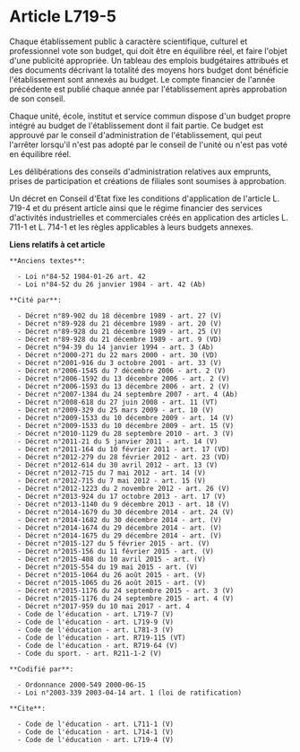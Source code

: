 # Article L719-5

Chaque établissement public à caractère scientifique, culturel et professionnel vote son budget, qui doit être en équilibre
réel, et faire l'objet d'une publicité appropriée. Un tableau des emplois budgétaires attribués et des documents décrivant la
totalité des moyens hors budget dont bénéficie l'établissement sont annexés au budget. Le compte financier de l'année
précédente est publié chaque année par l'établissement après approbation de son conseil. 

Chaque unité, école, institut et service commun dispose d'un budget propre intégré au budget de l'établissement dont il fait
partie. Ce budget est approuvé par le conseil d'administration de l'établissement, qui peut l'arrêter lorsqu'il n'est pas
adopté par le conseil de l'unité ou n'est pas voté en équilibre réel. 

Les délibérations des conseils d'administration relatives aux emprunts, prises de participation et créations de filiales sont
soumises à approbation. 

Un décret en Conseil d'Etat fixe les conditions d'application de l'article L. 719-4 et du présent article ainsi que le régime
financier des services d'activités industrielles et commerciales créés en application des articles L. 711-1 et L. 714-1 et
les règles applicables à leurs budgets annexes.

**Liens relatifs à cet article**

	**Anciens textes**:

	  - Loi n°84-52 1984-01-26 art. 42
	  - Loi n°84-52 du 26 janvier 1984 - art. 42 (Ab)

	**Cité par**:

	  - Décret n°89-902 du 18 décembre 1989 - art. 27 (V)
	  - Décret n°89-928 du 21 décembre 1989 - art. 20 (V)
	  - Décret n°89-928 du 21 décembre 1989 - art. 25 (V)
	  - Décret n°89-928 du 21 décembre 1989 - art. 9 (VD)
	  - Décret n°94-39 du 14 janvier 1994 - art. 3 (Ab)
	  - Décret n°2000-271 du 22 mars 2000 - art. 30 (VD)
	  - Décret n°2001-916 du 3 octobre 2001 - art. 33 (V)
	  - Décret n°2006-1545 du 7 décembre 2006 - art. 2 (V)
	  - Décret n°2006-1592 du 13 décembre 2006 - art. 2 (V)
	  - Décret n°2006-1593 du 13 décembre 2006 - art. 2 (V)
	  - Décret n°2007-1384 du 24 septembre 2007 - art. 4 (Ab)
	  - Décret n°2008-618 du 27 juin 2008 - art. 11 (VT)
	  - Décret n°2009-329 du 25 mars 2009 - art. 10 (V)
	  - Décret n°2009-1533 du 10 décembre 2009 - art. 14 (V)
	  - Décret n°2009-1533 du 10 décembre 2009 - art. 15 (V)
	  - Décret n°2010-1129 du 28 septembre 2010 - art. 3 (V)
	  - Décret n°2011-21 du 5 janvier 2011 - art. 14 (V)
	  - Décret n°2011-164 du 10 février 2011 - art. 17 (VD)
	  - Décret n°2012-279 du 28 février 2012 - art. 23 (VD)
	  - Décret n°2012-614 du 30 avril 2012 - art. 13 (V)
	  - Décret n°2012-715 du 7 mai 2012 - art. 14 (V)
	  - Décret n°2012-715 du 7 mai 2012 - art. 15 (V)
	  - Décret n°2012-1223 du 2 novembre 2012 - art. 26 (V)
	  - Décret n°2013-924 du 17 octobre 2013 - art. 17 (V)
	  - Décret n°2013-1140 du 9 décembre 2013 - art. 18 (V)
	  - Décret n°2014-1679 du 30 décembre 2014 - art. 24 (V)
	  - Décret n°2014-1682 du 30 décembre 2014 - art. (V)
	  - Décret n°2014-1674 du 29 décembre 2014 - art. (V)
	  - Décret n°2014-1675 du 29 décembre 2014 - art. (V)
	  - Décret n°2015-127 du 5 février 2015 - art. (V)
	  - Décret n°2015-156 du 11 février 2015 - art. (V)
	  - Décret n°2015-408 du 10 avril 2015 - art. (V)
	  - Décret n°2015-554 du 19 mai 2015 - art. (V)
	  - Décret n°2015-1064 du 26 août 2015 - art. (V)
	  - Décret n°2015-1065 du 26 août 2015 - art. (V)
	  - Décret n°2015-1176 du 24 septembre 2015 - art. 3 (V)
	  - Décret n°2015-1176 du 24 septembre 2015 - art. 4 (V)
	  - Décret n°2017-959 du 10 mai 2017 - art. 4
	  - Code de l'éducation - art. L719-7 (V)
	  - Code de l'éducation - art. L719-9 (V)
	  - Code de l'éducation - art. L781-3 (V)
	  - Code de l'éducation - art. R719-115 (VT)
	  - Code de l'éducation - art. R719-64 (V)
	  - Code du sport. - art. R211-1-2 (V)

	**Codifié par**:

	  - Ordonnance 2000-549 2000-06-15
	  - Loi n°2003-339 2003-04-14 art. 1 (loi de ratification)

	**Cite**:

	  - Code de l'éducation - art. L711-1 (V)
	  - Code de l'éducation - art. L714-1 (V)
	  - Code de l'éducation - art. L719-4 (V)
